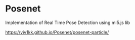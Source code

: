 # Posenet
Implementation of Real Time Pose Detection using ml5.js lib

https://viv1kk.github.io/Posenet/posenet-particle/
